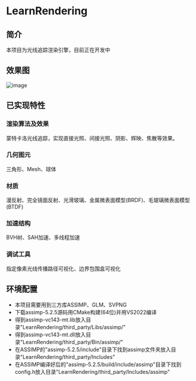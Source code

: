 # LearnRendering

## 简介

本项目为光线追踪渲染引擎，目前正在开发中

## 效果图

![image](https://raw.githubusercontent.com/xiaodoubao22/LearnRendering/main/figure/result.png)

## 已实现特性

### 渲染算法及效果

蒙特卡洛光线追踪，实现直接光照、间接光照、阴影、辉映、焦散等效果。

### 几何图元

三角形、Mesh、球体

### 材质

漫反射、完全镜面反射、光滑玻璃、金属微表面模型(BRDF)、毛玻璃微表面模型(BTDF)

### 加速结构

BVH树、SAH加速、多线程加速

### 调试工具

指定像素光线传播路径可视化、边界包围盒可视化

## 环境配置

- 本项目需要用到三方库ASSIMP、GLM、SVPNG
- 下载assimp-5.2.5源码用CMake构建(64位)并用VS2022编译
- 得到assimp-vc143-mt.lib放入目录"LearnRendering/third_party/Libs/assimp/"
- 得到assimp-vc143-mt.dll放入目录"LearnRendering/third_party/Bin/assimp/"
- 在ASSIMP的"assimp-5.2.5/include"目录下找到assimp文件夹放入目录"LearnRendering/third_party/Includes"
- 在ASSIMP编译好后的"assimp-5.2.5/build/include/assimp"目录下找到config.h放入目录"LearnRendering/third_party/Includes/assimp"


